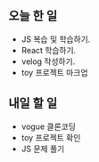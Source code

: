 ## 오늘 한 일
- JS 복습 및 학습하기.
- React 학습하기.
- velog 작성하기.
- toy 프로젝트 마크업

## 내일 할 일
- vogue 클론코딩
- toy 프로젝트 확인
- JS 문제 풀기
